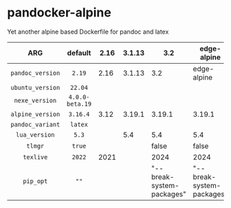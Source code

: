 # pandocker-alpine

Yet another alpine based Dockerfile for pandoc and latex

|       ARG        |   **default**   | 2.16 | 3.1.13 | 3.2                       | edge-alpine               |
|:----------------:|:---------------:|------|--------|---------------------------|---------------------------|
| `pandoc_version` |     `2.19`      | 2.16 | 3.1.13 | 3.2                       | edge-alpine               |
| `ubuntu_version` |     `22.04`     |      |        |                           |                           |
|  `nexe_version`  | `4.0.0-beta.19` |      |        |                           |                           |
| `alpine_version` |    `3.16.4`     | 3.12 | 3.19.1 | 3.19.1                    | 3.19.1                    |
| `pandoc_variant` |     `latex`     |      |        |                           |                           |
|  `lua_version`   |      `5.3`      |      | 5.4    | 5.4                       | 5.4                       |
|     `tlmgr`      |     `true`      |      |        | false                     | false                     |
|    `texlive`     |     `2022`      | 2021 |        | 2024                      | 2024                      |
|    `pip_opt`     |      `""`       |      |        | "--break-system-packages" | "--break-system-packages" |


